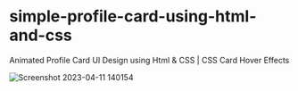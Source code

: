 # simple-profile-card-using-html-and-css
Animated Profile Card UI Design using Html &amp; CSS | CSS Card Hover Effects


![Screenshot 2023-04-11 140154](https://user-images.githubusercontent.com/62766443/231156793-c22fbe9d-ad31-4fdb-8b3a-6f1f1d58650e.png)
